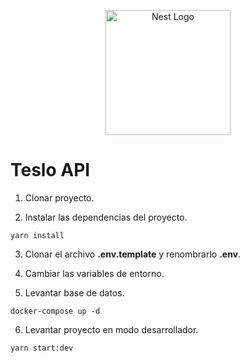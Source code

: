 <p align="center">
  <a href="http://nestjs.com/" target="blank"><img src="https://nestjs.com/img/logo-small.svg" width="200" alt="Nest Logo" /></a>
</p>

# Teslo API 

1. Clonar proyecto.

2. Instalar las dependencias del proyecto.
```
yarn install
```

3. Clonar el archivo __.env.template__ y renombrarlo __.env__.

4. Cambiar las variables de entorno.

5. Levantar base de datos.
```
docker-compose up -d
```

6. Levantar proyecto en modo desarrollador.
```
yarn start:dev
```